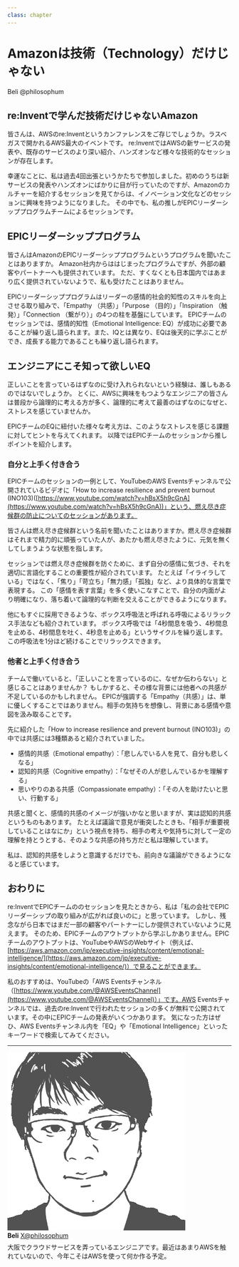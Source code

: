 ```yaml
---
class: chapter
---
```


# Amazonは技術（Technology）だけじゃない

<div class="flush-right">Beli @philosophum</div>

## re:Inventで学んだ技術だけじゃないAmazon

皆さんは、AWSのre:Inventというカンファレンスをご存じでしょうか。ラスベガスで開かれるAWS最大のイベントです。
re:InventではAWSの新サービスの発表や、既存のサービスのより深い紹介、ハンズオンなど様々な技術的なセッションが存在します。

幸運なことに、私は過去4回出張というかたちで参加しました。初めのうちは新サービスの発表やハンズオンにばかりに目が行っていたのですが、Amazonのカルチャーを紹介するセッションを見てからは、イノベーション文化などのセッションに興味を持つようになりました。
その中でも、私の推しがEPICリーダーシッププログラムチームによるセッションです。

## EPICリーダーシッププログラム

皆さんはAmazonのEPICリーダーシッププログラムというプログラムを聞いたことはありますか。
Amazon社内からははじまったプログラムですが、外部の顧客やパートナーへも提供されています。
ただ、すくなくとも日本国内ではあまり広く提供されていないようで、私も受けたことはありません。

EPICリーダーシッププログラムはリーダーの感情的社会的知性のスキルを向上させる取り組みで、「Empathy （共感）」「Purpose （目的）」「Inspiration （触発）」「Connection （繋がり）」の4つの柱を基盤にしています。
EPICチームのセッションでは、感情的知性（Emotional Intelligence: EQ）が成功に必要であることが繰り返し語られます。また、IQとは異なり、EQは後天的に学ぶことができ、成長する能力であることも繰り返し語られます。

## エンジニアにこそ知って欲しいEQ

正しいことを言っているはずなのに受け入れられないという経験は、誰しもあるのではないでしょうか。
とくに、AWSに興味をもつようなエンジニアの皆さんは普段から論理的に考える方が多く、論理的に考えて最善のはずなのになぜと、ストレスを感じていませんか。

EPICチームのEQに紐付いた様々な考え方は、このようなストレスを感じる課題に対してヒントを与えてくれます。
以降ではEPICチームのセッションから推しポイントを紹介します。

### 自分と上手く付き合う

EPICチームのセッションの一例として、YouTubeのAWS Eventsチャンネルで公開されているビデオに「How to increase resilience and prevent burnout (INO103)([https://www.youtube.com/watch?v=hBsX5h9cGnA](https://www.youtube.com/watch?v=hBsX5h9cGnA))」という、燃え尽き症候群の防止についてのセッションがあります。

皆さんは燃え尽き症候群という名前を聞いたことはありますか。燃え尽き症候群はそれまで精力的に頑張っていた人が、あたかも燃え尽きたように、元気を無くしてしまうような状態を指します。

セッションでは燃え尽き症候群を防ぐために、まず自分の感情に気づき、それを適切に言語化することの重要性が紹介されています。
たとえば「イライラしている」ではなく、「焦り」「苛立ち」「無力感」「孤独」など、より具体的な言葉で表現する。
この「感情を表す言葉」を多く使いこなすことで、自分の内面がより明確になり、落ち着いて論理的な判断を交えることができるようになります。

他にもすぐに採用できるような、ボックス呼吸法と呼ばれる呼吸によるリラックス手法なども紹介されています。
ボックス呼吸では「4秒間息を吸う、4秒間息を止める、4秒間息を吐く、4秒息を止める」というサイクルを繰り返します。
この呼吸法を1分ほど続けることでリラックスできます。

### 他者と上手く付き合う

チームで働いていると、「正しいことを言っているのに、なぜか伝わらない」と感じることはありませんか？
もしかすると、その様な背景には他者への共感が不足しているのかもしれません。
EPICが強調する「Empathy（共感）」は、単に優しくすることではありません。相手の気持ちを想像し、背景にある感情や意図を汲み取ることです。

先に紹介した「How to increase resilience and prevent burnout (INO103)」の中では共感には3種類あると紹介されていました。

- 感情的共感（Emotional empathy）：「悲しんでいる人を見て、自分も悲しくなる」
- 認知的共感（Cognitive empathy）：「なぜその人が悲しんでいるかを理解する」
- 思いやりのある共感（Compassionate empathy）：「その人を助けたいと思い、行動する」

共感と聞くと、感情的共感のイメージが強いかなと思いますが、実は認知的共感というものもあります。
たとえば議論で意見が衝突したときも、「相手が重要視していることはなにか」という視点を持ち、相手の考えや気持ちに対して一定の理解を持とうとする、そのような共感の持ち方だと私は理解しています。

私は、認知的共感をしようと意識するだけでも、前向きな議論ができるようになると感じています。

## おわりに

re:InventでEPICチームののセッションを見たときから、私は「私の会社でEPICリーダーシップの取り組みが広がれば良いのに」と思っています。
しかし、残念ながら日本ではまだ一部の顧客やパートナーにしか提供されていないように見えます。
そのため、EPICチームのアウトプットから学ぶしかありません。EPICチームのアウトプットは、YouTubeやAWSのWebサイト（例えば、[https://aws.amazon.com/jp/executive-insights/content/emotional-intelligence/](https://aws.amazon.com/jp/executive-insights/content/emotional-intelligence/)）で見ることができます。

私のおすすめは、YouTubeの「AWS Eventsチャンネル（[https://www.youtube.com/@AWSEventsChannel](https://www.youtube.com/@AWSEventsChannel)）」です。AWS Eventsチャンネルでは、過去のre:Inventで行われたセッションの多くが無料で公開されています。その中にEPICチームの発表がいくつかあります。
気になった方はぜひ、AWS Eventsチャンネル内を「EQ」や「Emotional Intelligence」といったキーワードで検索してみてください。

---

<div class="author-profile">
    <img src="images/beli.png">
    <div>
        <div>
            <b>Beli</b>
            <a href="https://x.com/philosophum">X@philosophum</a>
        </div>
    </div>
</div>
<p style="margin-top: 0.5em; margin-bottom: 2em;">
大阪でクラウドサービスを弄っているエンジニアです。最近はあまりAWSを触れていないので、今年こそはAWSを使って何か作る予定。
</p>
